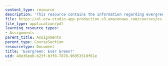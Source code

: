 ```yaml
---
content_type: resource
description: 'This resource contains the information regarding evergreen: ever green?.'
file: https://ol-ocw-studio-app-production.s3.amazonaws.com/courses/es-291-learning-seminar-experiments-in-education-spring-2003/48e36eeb623fb3f8787896953310f61e_MITES_291S03_4B_evergreen.pdf
file_type: application/pdf
learning_resource_types:
- Assignments
parent_title: Assignments
parent_type: CourseSection
resourcetype: Document
title: 'Evergreen: Ever Green?'
uid: 48e36eeb-623f-b3f8-7878-96953310f61e
---
```

